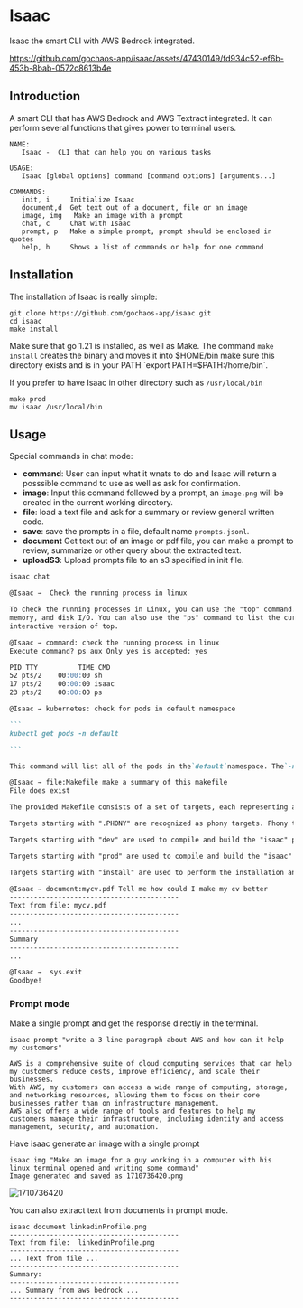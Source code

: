 # Isaac

Isaac the smart CLI with AWS Bedrock integrated.

https://github.com/gochaos-app/isaac/assets/47430149/fd934c52-ef6b-453b-8bab-0572c8613b4e

## Introduction
A smart CLI that has AWS Bedrock and AWS Textract integrated. It can perform several functions that 
gives power to terminal users. 

```
NAME:
   Isaac -  CLI that can help you on various tasks

USAGE:
   Isaac [global options] command [command options] [arguments...]

COMMANDS:
   init, i     Initialize Isaac
   document,d  Get text out of a document, file or an image
   image, img   Make an image with a prompt
   chat, c     Chat with Isaac
   prompt, p   Make a simple prompt, prompt should be enclosed in quotes
   help, h     Shows a list of commands or help for one command
```

## Installation

The installation of Isaac is really simple:
```
git clone https://github.com/gochaos-app/isaac.git
cd isaac
make install
```

Make sure that go 1.21 is installed, as well as Make.
The command `make install` creates the binary and moves it into $HOME/bin
make sure this directory exists and is in your PATH `export PATH=$PATH:/home/bin`.

If you prefer to have Isaac in other directory such as `/usr/local/bin`

```
make prod
mv isaac /usr/local/bin
```

## Usage

Special commands in chat mode: 

* **command**:    User can input what it wnats to do and Isaac will return a posssible command to use as well as ask for confirmation. 
* **image**: Input this command followed by a prompt, an `image.png` will be created in the current working directory. 
* **file**: load a text file and ask for a summary or review general written code.
* **save**: save the prompts in a file, default name `prompts.jsonl`.
* **document** Get text out of an image or pdf file, you can make a prompt to review, summarize or other query about the extracted text.
* **uploadS3**:  Upload prompts file to an s3 specified in init file.


````markdown
isaac chat

@Isaac →  Check the running process in linux    

To check the running processes in Linux, you can use the "top" command. This command provides a real-time view of the running processes and their resource usage, such as CPU,
memory, and disk I/O. You can also use the "ps" command to list the currently running processes. Additionally, you can use the "htop" command, which is a more advanced and
interactive version of top.

@Isaac → command: check the running process in linux
Execute command? ps aux Only yes is accepted: yes

PID TTY          TIME CMD
52 pts/2    00:00:00 sh
17 pts/2    00:00:00 isaac
23 pts/2    00:00:00 ps

@Isaac → kubernetes: check for pods in default namespace

```
kubectl get pods -n default

```

This command will list all of the pods in the`default`namespace. The`-n`flag allows you to specify a specific namespace, and the`get pods`command lists all of the pods in that namespace.

@Isaac → file:Makefile make a summary of this makefile
File does exist

The provided Makefile consists of a set of targets, each representing a specific action. The targets are organized into sections, denoted by labels like "dev", "prod", "install", and "compile".

Targets starting with ".PHONY" are recognized as phony targets. Phony targets are used to indicate that a command or actions should be taken, rather than actually performing a specific task.

Targets starting with "dev" are used to compile and build the "isaac" program. The "go build" command is used to compile the source code and build an executable binary, which is then placed in "~/bin/isaac".

Targets starting with "prod" are used to compile and build the "isaac" program with additional options, specifically the "-ldflags" option, which is used to specify additional flags for the linker. The resulting binary is then placed in "~/bin/isaac".

Targets starting with "install" are used to perform the installation and deployment of the "isaac" program. The "install" target first performs the "prod" target, and then performs the "move" target, which moves the compiled binary

@Isaac → document:mycv.pdf Tell me how could I make my cv better 
------------------------------------------
Text from file: mycv.pdf
------------------------------------------
...
------------------------------------------
Summary
------------------------------------------
...

@Isaac →  sys.exit
Goodbye!

````

### Prompt mode
Make a single prompt and get the response directly in the terminal.
```
isaac prompt "write a 3 line paragraph about AWS and how can it help my customers"

AWS is a comprehensive suite of cloud computing services that can help my customers reduce costs, improve efficiency, and scale their businesses. 
With AWS, my customers can access a wide range of computing, storage, and networking resources, allowing them to focus on their core businesses rather than on infrastructure management. 
AWS also offers a wide range of tools and features to help my customers manage their infrastructure, including identity and access management, security, and automation.
```

Have isaac generate an image with a single prompt 
```
isaac img "Make an image for a guy working in a computer with his linux terminal opened and writing some command"
Image generated and saved as 1710736420.png
```
![1710736420](https://github.com/gochaos-app/isaac/assets/47430149/0c6b152c-91fc-42c1-b60e-79a2fca8d830)

You can also extract text from documents in prompt mode. 
```
isaac document linkedinProfile.png
------------------------------------------
Text from file:  linkedinProfile.png
------------------------------------------
... Text from file ...
------------------------------------------
Summary: 
------------------------------------------
... Summary from aws bedrock ...
------------------------------------------
```
